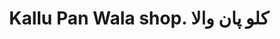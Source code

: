 ---
title: "Kallu Pan Wala shop. کلو پان والا"
url: /karachi/kallu-pan-wala-shop-khlw-pn-wl/
shop: tobacco
---